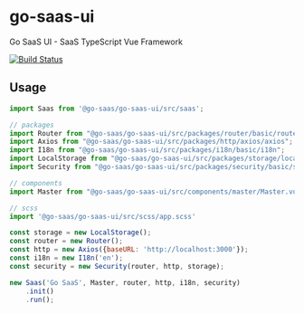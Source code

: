 # go-saas-ui

Go SaaS UI - SaaS TypeScript Vue Framework

[![Build Status](https://ci.loeffel.io/api/badges/go-saas/go-saas-ui/status.svg)](https://ci.loeffel.io/go-saas/go-saas-ui)

## Usage

```javascript
import Saas from '@go-saas/go-saas-ui/src/saas';

// packages
import Router from "@go-saas/go-saas-ui/src/packages/router/basic/router";
import Axios from "@go-saas/go-saas-ui/src/packages/http/axios/axios";
import I18n from "@go-saas/go-saas-ui/src/packages/i18n/basic/i18n";
import LocalStorage from "@go-saas/go-saas-ui/src/packages/storage/local-storage/local-storage";
import Security from "@go-saas/go-saas-ui/src/packages/security/basic/security";

// components
import Master from "@go-saas/go-saas-ui/src/components/master/Master.vue";

// scss
import '@go-saas/go-saas-ui/src/scss/app.scss'

const storage = new LocalStorage();
const router = new Router();
const http = new Axios({baseURL: 'http://localhost:3000'});
const i18n = new I18n('en');
const security = new Security(router, http, storage);

new Saas('Go SaaS', Master, router, http, i18n, security)
    .init()
    .run();
```
